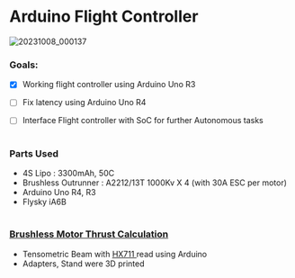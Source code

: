 # Arduino Flight Controller
![20231008_000137](https://github.com/AllenP3/arduino_Flight_Controller/assets/72021357/76c6ed7d-010e-47dc-ab1b-0f57526924f3)
### Goals: 
 - [x] Working flight controller using Arduino Uno R3  
 
 - [ ] Fix latency using Arduino Uno R4  
 
 - [ ] Interface Flight controller with SoC for further Autonomous tasks
#
### Parts Used
* 4S Lipo : 3300mAh, 50C
* Brushless Outrunner : A2212/13T 1000Kv X 4 (with 30A ESC per motor)
* Arduino Uno R4, R3
* Flysky iA6B
#
### <a href="https://github.com/AllenP3/arduino_Flight_Controller/tree/main/thrust_calculation" target="_blank">Brushless Motor Thrust Calculation</a>
* Tensometric Beam with <a href="https://cdn.sparkfun.com/datasheets/Sensors/ForceFlex/hx711_english.pdf" target="_blank"> HX711 </a> read using Arduino
* Adapters, Stand were 3D printed





